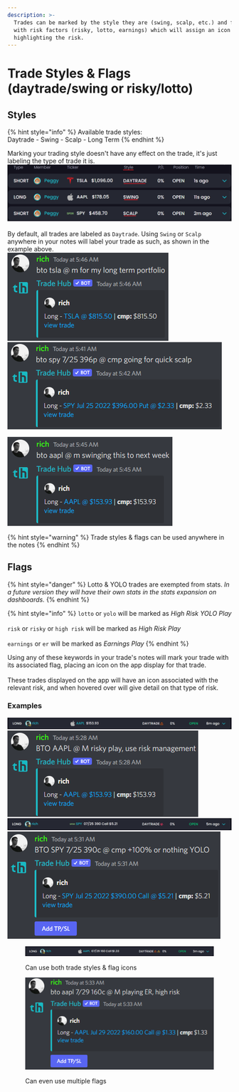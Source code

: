 ```yaml
---
description: >-
  Trades can be marked by the style they are (swing, scalp, etc.) and flagged
  with risk factors (risky, lotto, earnings) which will assign an icon
  highlighting the risk.
---
```


# Trade Styles & Flags (daytrade/swing or risky/lotto)

## Styles

{% hint style="info" %}
Available trade styles:\
Daytrade - Swing - Scalp - Long Term
{% endhint %}

Marking your trading style doesn't have any effect on the trade, it's just labeling the type of trade it is.\
![](<../../.gitbook/assets/image (125).png>)\
\
By default, all trades are labeled as `Daytrade`. Using `Swing` or `Scalp` anywhere in your notes will label your trade as such, as shown in the example above.\
![](<../../.gitbook/assets/image (103).png>)<img src="../../.gitbook/assets/image (18) (1).png" alt="" data-size="original">

![Style keywords can be used as verbs](<../../.gitbook/assets/image (19).png>)

{% hint style="warning" %}
Trade styles & flags can be used anywhere in the notes
{% endhint %}

## Flags

{% hint style="danger" %}
Lotto & YOLO trades are exempted from stats. _In a future version they will have their own stats in the stats expansion on dashboards._
{% endhint %}

{% hint style="info" %}
`lotto` or `yolo` will be marked as _High Risk YOLO Play_\
\
`risk` or `risky` or `high risk` will be marked as _High Risk Play_\
\
`earnings` or `er` will be marked as _Earnings Play_
{% endhint %}

Using any of these keywords in your trade's notes will mark your trade with its associated flag, placing an icon on the app display for that trade. \
\
These trades displayed on the app will have an icon associated with the relevant risk, and when hovered over will give detail on that type of risk.

### Examples

<img src="../../.gitbook/assets/image (28).png" alt="" data-size="line">\
![](<../../.gitbook/assets/image (91).png>)\
<img src="../../.gitbook/assets/image (71).png" alt="" data-size="line">\
![](<../../.gitbook/assets/image (37).png>)

<figure><img src="../../.gitbook/assets/image (180).png" alt=""><figcaption><p>Can use both trade styles &#x26; flag icons</p></figcaption></figure>

<figure><img src="../../.gitbook/assets/image (167).png" alt=""><figcaption><p>Can even use multiple flags</p></figcaption></figure>
